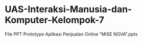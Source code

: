 # UAS-Interaksi-Manusia-dan-Komputer-Kelompok-7

File PPT
Prototype Aplikasi Penjualan Online “MISE NOVA”.pptx

